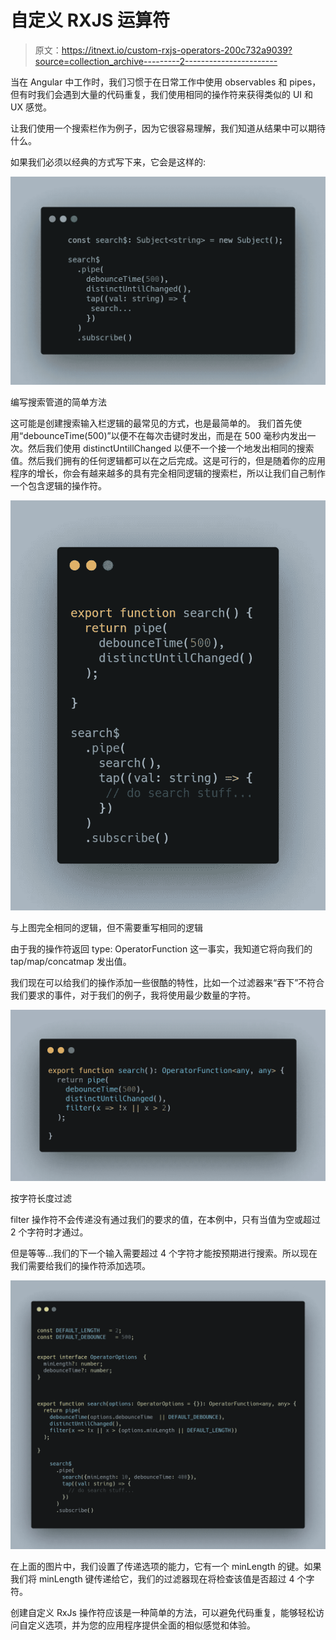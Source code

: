 # 自定义 RXJS 运算符

> 原文：<https://itnext.io/custom-rxjs-operators-200c732a9039?source=collection_archive---------2----------------------->

当在 Angular 中工作时，我们习惯于在日常工作中使用 observables 和 pipes，但有时我们会遇到大量的代码重复，我们使用相同的操作符来获得类似的 UI 和 UX 感觉。

让我们使用一个搜索栏作为例子，因为它很容易理解，我们知道从结果中可以期待什么。

如果我们必须以经典的方式写下来，它会是这样的:

![](img/8bcc0e1e01d61eab4e0277343987c3d1.png)

编写搜索管道的简单方法

这可能是创建搜索输入栏逻辑的最常见的方式，也是最简单的。
我们首先使用“debounceTime(500)”以便不在每次击键时发出，而是在 500 毫秒内发出一次。然后我们使用 distinctUntillChanged 以便不一个接一个地发出相同的搜索值。然后我们拥有的任何逻辑都可以在之后完成。这是可行的，但是随着你的应用程序的增长，你会有越来越多的具有完全相同逻辑的搜索栏，所以让我们自己制作一个包含逻辑的操作符。

![](img/363b9558a5c5512fb572d2bf0d82be88.png)

与上图完全相同的逻辑，但不需要重写相同的逻辑

由于我的操作符返回 type: OperatorFunction <any any="">这一事实，我知道它将向我们的 tap/map/concatmap 发出值。</any>

我们现在可以给我们的操作添加一些很酷的特性，比如一个过滤器来“吞下”不符合我们要求的事件，对于我们的例子，我将使用最少数量的字符。

![](img/b459e1c732d7201487d5fd5de7642c90.png)

按字符长度过滤

filter 操作符不会传递没有通过我们的要求的值，在本例中，只有当值为空或超过 2 个字符时才通过。

但是等等…我们的下一个输入需要超过 4 个字符才能按预期进行搜索。所以现在我们需要给我们的操作符添加选项。

![](img/53e7e917d32c768e8d51ea2ba8d151c0.png)

在上面的图片中，我们设置了传递选项的能力，它有一个 minLength 的键。如果我们将 minLength 键传递给它，我们的过滤器现在将检查该值是否超过 4 个字符。

创建自定义 RxJs 操作符应该是一种简单的方法，可以避免代码重复，能够轻松访问自定义选项，并为您的应用程序提供全面的相似感觉和体验。